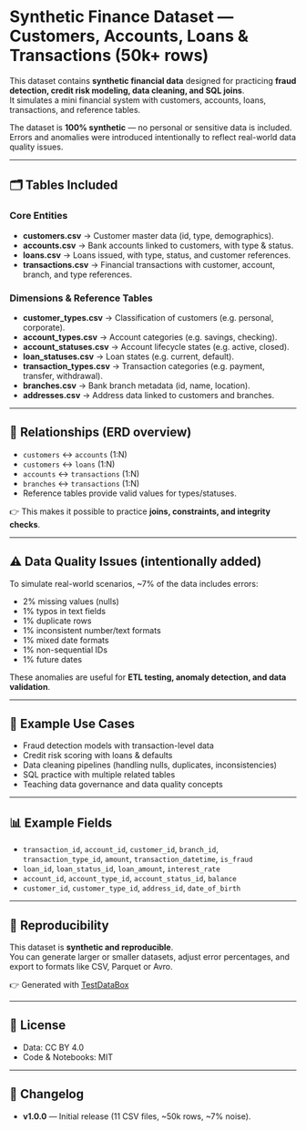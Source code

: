 # Synthetic Finance Dataset — Customers, Accounts, Loans & Transactions (50k+ rows)

This dataset contains **synthetic financial data** designed for practicing **fraud detection, credit risk modeling, data cleaning, and SQL joins**.  
It simulates a mini financial system with customers, accounts, loans, transactions, and reference tables.

The dataset is **100% synthetic** — no personal or sensitive data is included.  
Errors and anomalies were introduced intentionally to reflect real-world data quality issues.

---

## 🗂️ Tables Included

### Core Entities
- **customers.csv** → Customer master data (id, type, demographics).  
- **accounts.csv** → Bank accounts linked to customers, with type & status.  
- **loans.csv** → Loans issued, with type, status, and customer references.  
- **transactions.csv** → Financial transactions with customer, account, branch, and type references.  

### Dimensions & Reference Tables
- **customer_types.csv** → Classification of customers (e.g. personal, corporate).  
- **account_types.csv** → Account categories (e.g. savings, checking).  
- **account_statuses.csv** → Account lifecycle states (e.g. active, closed).  
- **loan_statuses.csv** → Loan states (e.g. current, default).  
- **transaction_types.csv** → Transaction categories (e.g. payment, transfer, withdrawal).  
- **branches.csv** → Bank branch metadata (id, name, location).  
- **addresses.csv** → Address data linked to customers and branches.  

---

## 🔗 Relationships (ERD overview)

- `customers` ↔ `accounts` (1:N)  
- `customers` ↔ `loans` (1:N)  
- `accounts` ↔ `transactions` (1:N)  
- `branches` ↔ `transactions` (1:N)  
- Reference tables provide valid values for types/statuses.  

👉 This makes it possible to practice **joins, constraints, and integrity checks**.

---

## ⚠️ Data Quality Issues (intentionally added)

To simulate real-world scenarios, ~7% of the data includes errors:  
- 2% missing values (nulls)  
- 1% typos in text fields  
- 1% duplicate rows  
- 1% inconsistent number/text formats  
- 1% mixed date formats  
- 1% non-sequential IDs  
- 1% future dates  

These anomalies are useful for **ETL testing, anomaly detection, and data validation**.

---

## 🎯 Example Use Cases
- Fraud detection models with transaction-level data  
- Credit risk scoring with loans & defaults  
- Data cleaning pipelines (handling nulls, duplicates, inconsistencies)  
- SQL practice with multiple related tables  
- Teaching data governance and data quality concepts  

---

## 📊 Example Fields
- `transaction_id`, `account_id`, `customer_id`, `branch_id`, `transaction_type_id`, `amount`, `transaction_datetime`, `is_fraud`  
- `loan_id`, `loan_status_id`, `loan_amount`, `interest_rate`  
- `account_id`, `account_type_id`, `account_status_id`, `balance`  
- `customer_id`, `customer_type_id`, `address_id`, `date_of_birth`  

---

## 🔄 Reproducibility
This dataset is **synthetic and reproducible**.  
You can generate larger or smaller datasets, adjust error percentages, and export to formats like CSV, Parquet or Avro.

👉 Generated with [TestDataBox](https://testdatabox.com/?utm_source=kaggle)  

---

## 📜 License
- Data: CC BY 4.0  
- Code & Notebooks: MIT  

---

## 📌 Changelog
- **v1.0.0** — Initial release (11 CSV files, ~50k rows, ~7% noise).
